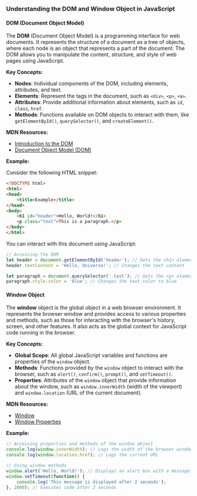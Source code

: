 ### Understanding the DOM and Window Object in JavaScript

#### DOM (Document Object Model)

The **DOM** (Document Object Model) is a programming interface for web documents. It represents the structure of a document as a tree of objects, where each node is an object that represents a part of the document. The DOM allows you to manipulate the content, structure, and style of web pages using JavaScript.

**Key Concepts:**
- **Nodes**: Individual components of the DOM, including elements, attributes, and text.
- **Elements**: Represent the tags in the document, such as `<div>`, `<p>`, `<a>`.
- **Attributes**: Provide additional information about elements, such as `id`, `class`, `href`.
- **Methods**: Functions available on DOM objects to interact with them, like `getElementById()`, `querySelector()`, and `createElement()`.

**MDN Resources:**
- [Introduction to the DOM](https://developer.mozilla.org/en-US/docs/Web/API/Document_Object_Model/Introduction)
- [Document Object Model (DOM)](https://developer.mozilla.org/en-US/docs/Web/API/Document_Object_Model)

**Example:**

Consider the following HTML snippet:

```html
<!DOCTYPE html>
<html>
<head>
    <title>Example</title>
</head>
<body>
    <h1 id="header">Hello, World!</h1>
    <p class="text">This is a paragraph.</p>
</body>
</html>
```

You can interact with this document using JavaScript:

```javascript
// Accessing the DOM
let header = document.getElementById('header'); // Gets the <h1> element
header.textContent = 'Hello, Universe!'; // Changes the text content

let paragraph = document.querySelector('.text'); // Gets the <p> element with class "text"
paragraph.style.color = 'blue'; // Changes the text color to blue
```

#### Window Object

The **window** object is the global object in a web browser environment. It represents the browser window and provides access to various properties and methods, such as those for interacting with the browser's history, screen, and other features. It also acts as the global context for JavaScript code running in the browser.

**Key Concepts:**
- **Global Scope**: All global JavaScript variables and functions are properties of the `window` object.
- **Methods**: Functions provided by the `window` object to interact with the browser, such as `alert()`, `confirm()`, `prompt()`, and `setTimeout()`.
- **Properties**: Attributes of the `window` object that provide information about the window, such as `window.innerWidth` (width of the viewport) and `window.location` (URL of the current document).

**MDN Resources:**
- [Window](https://developer.mozilla.org/en-US/docs/Web/API/Window)
- [Window Properties](https://developer.mozilla.org/en-US/docs/Web/API/Window#properties)

**Example:**

```javascript
// Accessing properties and methods of the window object
console.log(window.innerWidth); // Logs the width of the browser window
console.log(window.location.href); // Logs the current URL

// Using window methods
window.alert('Hello, World!'); // Displays an alert box with a message
window.setTimeout(function() {
    console.log('This message is displayed after 2 seconds');
}, 2000); // Executes code after 2 seconds
```
